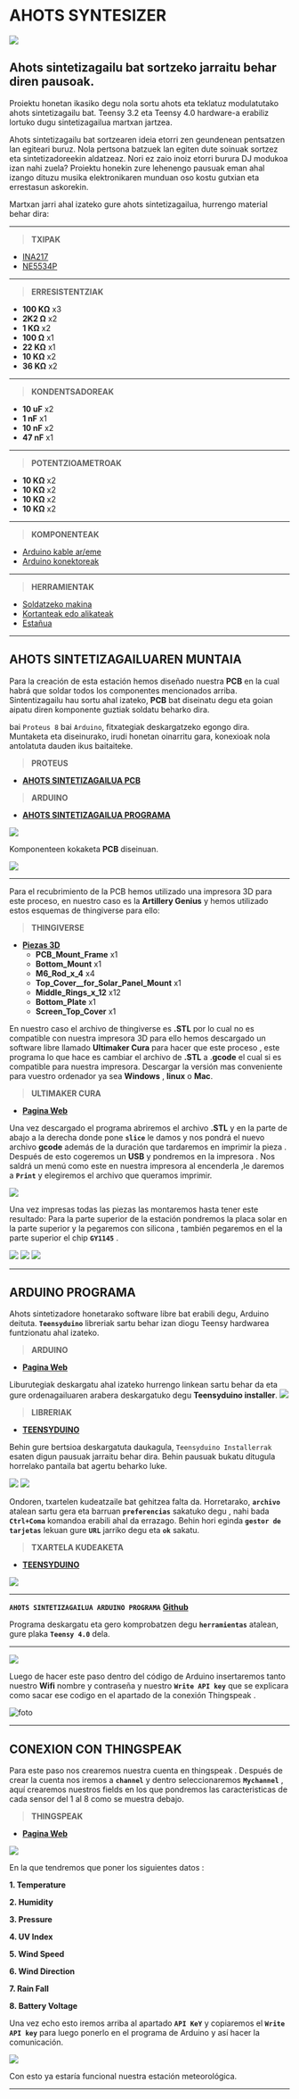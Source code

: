 # AHOTS SYNTESIZER

![](https://github.com/ABICoop/Ahots-Syntesizer/blob/main/portada.png?raw=true)

## Ahots sintetizagailu bat sortzeko jarraitu behar diren pausoak.
Proiektu honetan ikasiko degu nola sortu ahots eta teklatuz modulatutako ahots sintetizagailu bat. Teensy 3.2 eta Teensy 4.0 hardware-a erabiliz lortuko dugu sintetizagailua martxan jartzea.

Ahots sintetizagailu bat sortzearen ideia etorri zen geundenean pentsatzen lan egiteari buruz. Nola pertsona batzuek lan egiten dute soinuak sortzez eta sintetizadoreekin aldatzeaz. Nori ez zaio inoiz etorri burura DJ modukoa izan nahi zuela? Proiektu honekin zure lehenengo pausuak eman ahal izango dituzu musika elektronikaren munduan oso kostu gutxian eta errestasun askorekin.

Martxan jarri ahal izateko gure ahots sintetizagailua, hurrengo material behar dira:

***

> **TXIPAK**                     
* [INA217](https://www.amazon.es/Reland-Sun-INA217P-INA217-INA217AIP/dp/B09M3473CX/ref=sr_1_2?__mk_es_ES=%C3%85M%C3%85%C5%BD%C3%95%C3%91&crid=1EB6WGADDAC3R&keywords=ina217&qid=1676304989&sprefix=ina217%2Caps%2C91&sr=8-2) 
* [NE5534P](https://www.amazon.es/HUABAN-Amplificador-operativo-NE5534-unidades/dp/B0BGKPV8YF/ref=sr_1_1?__mk_es_ES=%C3%85M%C3%85%C5%BD%C3%95%C3%91&crid=AB7LONQZ8L7R&keywords=ne5534&qid=1676305036&sprefix=ne5534%2Caps%2C90&sr=8-1)

***

> **ERRESISTENTZIAK**
* **100 KΩ**  x3
* **2K2 Ω**  x2
* **1 KΩ**  x2
* **100 Ω**  x1
* **22 KΩ**  x1
* **10 KΩ**  x2
* **36 KΩ**  x2

***

> **KONDENTSADOREAK**

* **10 uF**  x2
* **1 nF**  x1
* **10 nF**  x2
* **47 nF**  x1

***

> **POTENTZIOAMETROAK**

* **10 KΩ**  x2
* **10 KΩ**  x2
* **10 KΩ**  x2
* **10 KΩ**  x2

***

> **KOMPONENTEAK**
* [Arduino kable ar/eme](https://www.amazon.com/DEPEPE-2-54mm-Headers-Arduino-Prototype/dp/B074HVBTZ4?dchild=1&keywords=female+header&qid=1614277638&sr=8-3&linkCode=sl1&tag=opegreene-20&linkId=75c0eb8c0478cfef148c03a78898a051&language=en_US&ref_=as_li_ss_tl)
* [Arduino konektoreak](https://www.amazon.com/Elegoo-EL-CP-004-Multicolored-Breadboard-arduino/dp/B01EV70C78?crid=2TGFZ04R0CTBC&dchild=1&keywords=jumper+wires+female+to+male&qid=1616433451&sprefix=jumper+wire,aps,426&sr=8-1-spons&psc=1&spLa=ZW5jcnlwdGVkUXVhbGlmaWVyPUEyU1IwMjFYUUQzQTEwJmVuY3J5cHRlZElkPUEwNjY4NjU2RzRDWkE1QVFHMFdSJmVuY3J5cHRlZEFkSWQ9QTA5NDUzMjExRUtQVk9KOTU5MVg5JndpZGdldE5hbWU9c3BfYXRmJmFjdGlvbj1jbGlja1JlZGlyZWN0JmRvTm90TG9nQ2xpY2s9dHJ1ZQ%3D%3D&linkCode=sl1&tag=opegreene-20&linkId=2b274fdd7e99e5950ab9fd82304d5d3c&language=en_US&ref_=as_li_ss_tl)

***

> **HERRAMIENTAK**
* [Soldatzeko makina](https://www.google.com/shopping/product/5042715519988754151?q=estacion+de+soldadura&prds=epd:17283412033935127216,eto:17283412033935127216_0,rsk:PC_3058408035792851722&sa=X&ved=0ahUKEwi769iqtIH2AhUGSfEDHTTRCMsQ9pwGCAU)
* [Kortanteak edo alikateak](https://www.google.com/shopping/product/1?q=cortante&prds=epd:8859887341376829913,eto:8859887341376829913_0,pid:8859887341376829913&sa=X&ved=0ahUKEwjgp7jYtIH2AhWxRPEDHVwxBD8Q9pwGCAc)
* [Estañua](https://es.rs-online.com/web/p/estano-e-hilo-de-soldar/1047189?cm_mmc=ES-PLA-DS3A-_-google-_-CSS_ES_ES_Herramienta_El%C3%A9ctrica_y_Soldadura_Whoop+(2)-_-(ES:Whoop!)+Esta%C3%B1o+e+Hilo+de+Soldar-_-1047189&matchtype=&pla-305619873070&gclid=Cj0KCQiAu62QBhC7ARIsALXijXTX-TMjnpBkwoCMX4DuGWD5Kg1hb9i8SoM2XOcIjuM4Jp8HE7iA6VYaAvr2EALw_wcB&gclsrc=aw.ds) 

***
## AHOTS SINTETIZAGAILUAREN MUNTAIA
Para la creación de esta estación hemos diseñado nuestra **PCB** en la cual habrá que soldar todos los componentes mencionados arriba. Sintentizagailu hau sortu ahal izateko, **PCB** bat diseinatu degu eta goian aipatu diren komponente guztiak soldatu beharko dira.

bai `Proteus 8` bai `Arduino`, fitxategiak deskargatzeko egongo dira. Muntaketa eta diseinurako, irudi honetan oinarritu gara, konexioak nola antolatuta dauden ikus baitaiteke.

>**PROTEUS**
* [**AHOTS SINTETIZAGAILUA PCB**](https://github.com/ABICoop/Ahots-Syntesizer/tree/main/PCB-design)

>**ARDUINO**
* [**AHOTS SINTETIZAGAILUA PROGRAMA**](https://github.com/ABICoop/Ahots-Syntesizer/tree/main/Arduino-code)

![](https://github.com/ABICoop/Ahots-Syntesizer/blob/main/images/eskema-orokorra.jpg)

Komponenteen kokaketa **PCB** diseinuan.

![](https://github.com/ABICoop/Ahots-Syntesizer/blob/main/PCB-design/pcb-design.PNG?raw=true)
***
Para el recubrimiento de la PCB hemos utilizado una impresora 3D para este proceso, en nuestro caso es la **Artillery Genius** y hemos utilizado estos esquemas de thingiverse para ello:

>**THINGIVERSE**
* [**Piezas 3D**](https://www.thingiverse.com/thing:4805867/files)
  * **PCB_Mount_Frame** x1
  * **Bottom_Mount** x1
  * **M6_Rod_x_4** x4
  * **Top_Cover__for_Solar_Panel_Mount** x1
  * **Middle_Rings_x_12** x12
  * **Bottom_Plate** x1
  * **Screen_Top_Cover** x1

En nuestro caso el archivo de thingiverse es **.STL** por lo cual no es compatible con nuestra impresora 3D para ello hemos descargado un software libre llamado **Ultimaker Cura** para hacer que este proceso , este programa lo que hace es cambiar el archivo de **.STL** a .**gcode** el cual si es compatible para nuestra impresora. Descargar la versión  mas conveniente para vuestro ordenador ya sea **Windows** , **linux** o **Mac**. 

> **ULTIMAKER CURA**
* [**Pagina Web**](https://ultimaker.com/es/software/ultimaker-cura)

Una vez descargado el programa abriremos el archivo **.STL** y en la parte de abajo a la derecha donde pone **`slice`** le damos y nos pondrá el nuevo archivo **gcode** además de la duración que tardaremos en imprimir la pieza . Después de esto cogeremos un **USB** y pondremos en la impresora .
Nos saldrá un menú como este en nuestra impresora al encenderla ,le daremos a **`Print`** y elegiremos el archivo que queramos imprimir.

![](https://raw.githubusercontent.com/wgcv/RAWR-TFT-Firmware-Artillery3D/docs/img/readme-statusscreen2.jpg)

Una vez impresas todas  las piezas las montaremos hasta tener este resultado:
Para la parte superior de la estación pondremos la placa solar en la parte superior y la pegaremos con silicona , también pegaremos en el la parte superior el chip **`GY1145`** .

![](https://content.instructables.com/ORIG/F69/A4DQ/KNG1C24N/F69A4DQKNG1C24N.jpg?auto=webp&frame=1&width=300&height=370&fit=bounds&md=352c8ed63f35b84d831084b5c881088b)
![](https://content.instructables.com/ORIG/FSM/EF5L/KMJ66N80/FSMEF5LKMJ66N80.jpg?auto=webp&frame=1&width=364&height=400&fit=bounds&md=67eb137b64ccd5b2920f499085a050e6)
![](https://content.instructables.com/ORIG/FWQ/CMIU/KMJ66M4D/FWQCMIUKMJ66M4D.jpg?auto=webp&frame=1&width=350&height=350&fit=bounds&md=a5bdcd12eaaab64c00c07865274fc026)

***

## ARDUINO PROGRAMA

Ahots sintetizadore honetarako software libre bat erabili degu, Arduino deituta. **`Teensyduino`** libreriak sartu behar izan diogu Teensy hardwarea funtzionatu ahal izateko.

>**ARDUINO**

* [**Pagina Web**](https://www.arduino.cc/en/software)

Liburutegiak deskargatu ahal izateko hurrengo linkean sartu behar da eta gure ordenagailuaren arabera deskargatuko degu **Teensyduino installer**.
![](https://github.com/ABICoop/Ahots-Syntesizer/blob/main/images/Teensyduino-installer.png)

>**LIBRERIAK**
* [**TEENSYDUINO**](https://www.pjrc.com/teensy/td_download.html)

Behin gure bertsioa deskargatuta daukagula, `Teensyduino Installerrak` esaten digun pausuak jarraitu behar dira. Behin pausuak bukatu ditugula horrelako pantaila bat agertu beharko luke.

![](https://github.com/ABICoop/Ahots-Syntesizer/blob/main/images/teensyduino_installer_1.png)
![](https://github.com/ABICoop/Ahots-Syntesizer/blob/main/images/teensyduino_installer_2.png)

Ondoren, txartelen kudeatzaile bat gehitzea falta da. Horretarako, **`archivo`** atalean sartu gera eta barruan **`preferencias`** sakatuko degu 
 , nahi bada **`Ctrl+Coma`** komandoa erabili ahal da errazago. Behin hori eginda **`gestor de tarjetas`** lekuan gure **`URL`** jarriko degu eta **`ok`** sakatu.

> **TXARTELA KUDEAKETA**
* [**TEENSYDUINO**](https://www.pjrc.com/teensy/package_teensy_index.json)

![](https://www.esploradores.com/wp-content/uploads/2016/09/2-2-1024x496.png)

***

**`AHOTS SINTETIZAGAILUA ARDUINO PROGRAMA`** [**Github**](https://github.com/ABICoop/Ahots-Syntesizer/tree/main/Arduino-code)

Programa deskargatu eta gero komprobatzen degu **`herramientas`** atalean, gure plaka **`Teensy 4.0`** dela.
***
![](https://www.prometec.net/wp-content/uploads/2018/02/arduino-ide.png)

Luego de hacer este paso dentro del código de Arduino insertaremos tanto nuestro **Wifi** nombre y contraseña y nuestro **`Write API key`** que se explicara como sacar ese codigo en el apartado de la conexión Thingspeak . 
  
![foto](https://github.com/V1c7hor/Estacion-Meteorologica/blob/main/arduino%20captura.png?raw=true)

***

## CONEXION CON THINGSPEAK

Para este paso nos crearemos nuestra cuenta en thingspeak . Después de crear la cuenta nos iremos a **`channel`** y dentro seleccionaremos **`Mychannel`** , aquí crearemos nuestros fields en los que pondremos las caracteristicas de cada sensor del 1 al 8 como se muestra debajo.

>**THINGSPEAK**
* [**Pagina Web**](https://thingspeak.com/) 

![](https://inwfile.com/s-fu/mhzeyl.jpg)

En la que tendremos que poner los siguientes datos :

**1. Temperature**
 
**2. Humidity**

**3. Pressure**
   
**4. UV Index** 

**5. Wind Speed**

**6. Wind Direction**

**7. Rain Fall** 

**8. Battery Voltage**

Una vez echo esto iremos arriba al apartado **`API KeY`** y copiaremos el **`Write API key`** para luego ponerlo en el programa de Arduino y así hacer la comunicación.

![](https://github.com/V1c7hor/Estacion-Meteorologica/blob/main/estacion%20mm.JPG?raw=true)

Con esto ya estaría funcional nuestra estación meteorológica.

***

